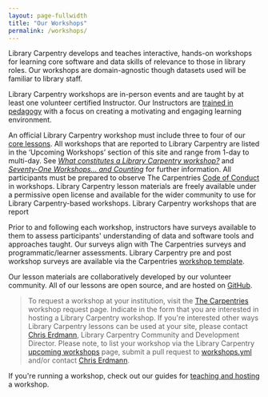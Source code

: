 ```yaml
---
layout: page-fullwidth
title: "Our Workshops"
permalink: /workshops/
---
```


Library Carpentry develops and teaches interactive, hands-on workshops for learning core software and data skills of relevance to those in library roles. Our workshops are domain-agnostic though datasets used will be familiar to library staff. 

Library Carpentry workshops are in-person events and are taught by at least one volunteer certified Instructor. Our Instructors are [trained in pedagogy](http://carpentries.github.io/instructor-training/) with a focus on creating a motivating and engaging learning environment. 

An official Library Carpentry workshop must include three to four of our [core lessons](/lessons/). All workshops that are reported to Library Carpentry are listed in the ‘Upcoming Workshops’ section of this site and range from 1-day to multi-day. See _[What constitutes a Library Carpentry workshop?](https://librarycarpentry.org/blog/2018/08/07/what-is-a-workshop/)_ and _[Seventy-One Workshops... and Counting](https://librarycarpentry.org/blog/2018/08/01/seventy-one-and-counting/)_ for further information. All participants must be prepared to observe The Carpentries [Code of Conduct](https://docs.carpentries.org/topic_folders/policies/code-of-conduct.html) in workshops. Library Carpentry lesson materials are freely available under a permissive open license and available for the wider community to use for Library Carpentry-based workshops. Library Carpentry workshops that are report

Prior to and following each workshop, instructors have surveys available to them to assess participants' understanding of data and software tools and approaches taught. Our surveys align with The Carpentries surveys and programmatic/learner assessments. Library Carpentry pre and post workshop surveys are available via the Carpentries [workshop template](https://github.com/carpentries/workshop-template).

Our lesson materials are collaboratively developed by our volunteer community. All of our lessons are open source, and are hosted on [GitHub](https://github.com/librarycarpentry). 

>To request a workshop at your institution, visit the [The Carpentries](https://amy.software-carpentry.org/forms/workshop/) workshop request page. Indicate in the form that you are interested in hosting a Library Carpentry workshop. If you're interested other ways Library Carpentry lessons can be used at your site, please contact [Chris Erdmann](mailton:chris@carpentries.org), Library Carpentry Community and Development Director. Please note, to list your workshop via the Library Carpentry [upcoming workshops](https://librarycarpentry.org/upcoming_workshops/) page, submit a pull request to [workshops.yml](https://github.com/LibraryCarpentry/librarycarpentry.github.io/blob/master/_data/workshops.yml) and/or contact [Chris Erdmann](mailton:chris@carpentries.org).

If you're running a workshop, check out our guides for [teaching and hosting](https://docs.carpentries.org/topic_folders/hosts_instructors/index.html) a workshop. 
  

